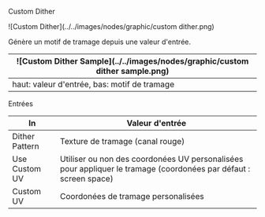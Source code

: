 Custom Dither

![Custom Dither](../../images/nodes/graphic/custom dither.png)

Génère un motif de tramage depuis une valeur d'entrée.

| ![Custom Dither Sample](../../images/nodes/graphic/custom dither sample.png) |
| ------------------------------------------------------------ |
| haut: valeur d'entrée, bas: motif de tramage                 |





Entrées

| In             | Valeur d'entrée                                              |
| -------------- | ------------------------------------------------------------ |
| Dither Pattern | Texture de tramage (canal rouge)                             |
| Use Custom UV  | Utiliser ou non des coordonées UV personalisées pour appliquer le tramage (coordonées par défaut : screen space) |
| Custom UV      | Coordonées de tramage personalisées                          |


